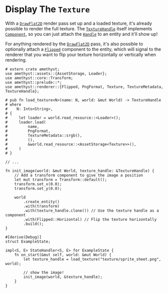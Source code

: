 # Display The `Texture`

With a [`DrawFlat2D`][doc_drawflat2d] render pass set up and a loaded texture, it's already possible to render the full texture. The [`TextureHandle`][doc_tex_handle] itself implements [`Component`][doc_component], so you can just attach the [`Handle`][doc_handle] to an entity and it'll show up!

For anything rendered by the [`DrawFlat2D`][doc_drawflat2d] pass, it's also possible to optionally attach a [`Flipped`][doc_flipped] component to the entity, which will signal to the renderer that you want to flip your texture horizontally or vertically when rendering.

```rust,no_run,noplaypen
# extern crate amethyst;
use amethyst::assets::{AssetStorage, Loader};
use amethyst::core::Transform;
use amethyst::prelude::*;
use amethyst::renderer::{Flipped, PngFormat, Texture, TextureMetadata, TextureHandle};

# pub fn load_texture<N>(name: N, world: &mut World) -> TextureHandle
# where
#    N: Into<String>,
# {
#     let loader = world.read_resource::<Loader>();
#     loader.load(
#         name,
#         PngFormat,
#         TextureMetadata::srgb(),
#         (),
#         &world.read_resource::<AssetStorage<Texture>>(),
#     )
# }

// ...

fn init_image(world: &mut World, texture_handle: &TextureHandle) {
    // Add a transform component to give the image a position
    let mut transform = Transform::default();
    transform.set_x(0.0);
    transform.set_y(0.0);

    world
        .create_entity()
        .with(transform)
        .with(texture_handle.clone()) // Use the texture handle as a component
        .with(Flipped::Horizontal) // Flip the texture horizontally
        .build();
}

#[derive(Debug)]
struct ExampleState;

impl<S, E> StateHandler<S, E> for ExampleState {
    fn on_start(&mut self, world: &mut World) {
        let texture_handle = load_texture("texture/sprite_sheet.png", world);

        // show the image!
        init_image(world, &texture_handle);
    }
}
```

[doc_drawflat2d]: https://www.amethyst.rs/doc/latest/doc/amethyst_renderer/struct.DrawFlat2D.html
[doc_tex_handle]: https://www.amethyst.rs/doc/latest/doc/amethyst_renderer/type.TextureHandle.html
[doc_component]: https://www.amethyst.rs/doc/latest/doc/specs/trait.Component.html
[doc_handle]: https://www.amethyst.rs/doc/latest/doc/amethyst_assets/struct.Handle.html
[doc_flipped]: https://www.amethyst.rs/doc/latest/doc/amethyst_renderer/struct.Flipped.html

